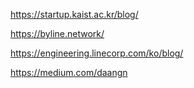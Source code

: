 https://startup.kaist.ac.kr/blog/

https://byline.network/

https://engineering.linecorp.com/ko/blog/

https://medium.com/daangn
